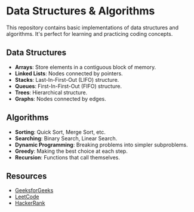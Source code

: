 # Data Structures & Algorithms

This repository contains basic implementations of data structures and algorithms. It's perfect for learning and practicing coding concepts.

## Data Structures

- **Arrays**: Store elements in a contiguous block of memory.
- **Linked Lists**: Nodes connected by pointers.
- **Stacks**: Last-In-First-Out (LIFO) structure.
- **Queues**: First-In-First-Out (FIFO) structure.
- **Trees**: Hierarchical structure.
- **Graphs**: Nodes connected by edges.

## Algorithms

- **Sorting**: Quick Sort, Merge Sort, etc.
- **Searching**: Binary Search, Linear Search.
- **Dynamic Programming**: Breaking problems into simpler subproblems.
- **Greedy**: Making the best choice at each step.
- **Recursion**: Functions that call themselves.

## Resources

- [GeeksforGeeks](https://www.geeksforgeeks.org/data-structures/)
- [LeetCode](https://leetcode.com/)
- [HackerRank](https://www.hackerrank.com/domains/tutorials/10-days-of-javascript)
